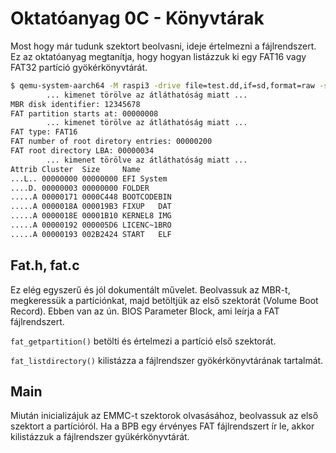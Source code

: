 Oktatóanyag 0C - Könyvtárak
===========================

Most hogy már tudunk szektort beolvasni, ideje értelmezni a fájlrendszert. Ez az oktatóanyag megtanítja,
hogy hogyan listázzuk ki egy FAT16 vagy FAT32 partíció gyökérkönyvtárát.

```sh
$ qemu-system-aarch64 -M raspi3 -drive file=test.dd,if=sd,format=raw -serial stdio
        ... kimenet törölve az átláthatóság miatt ...
MBR disk identifier: 12345678
FAT partition starts at: 00000008
        ... kimenet törölve az átláthatóság miatt ...
FAT type: FAT16
FAT number of root diretory entries: 00000200
FAT root directory LBA: 00000034
        ... kimenet törölve az átláthatóság miatt ...
Attrib Cluster  Size     Name
...L.. 00000000 00000000 EFI System 
....D. 00000003 00000000 FOLDER     
.....A 00000171 0000C448 BOOTCODEBIN
.....A 0000018A 000019B3 FIXUP   DAT
.....A 0000018E 00001B10 KERNEL8 IMG
.....A 00000192 000005D6 LICENC~1BRO
.....A 00000193 002B2424 START   ELF
```

Fat.h, fat.c
------------

Ez elég egyszerű és jól dokumentált művelet. Beolvassuk az MBR-t, megkeressük a partíciónkat, majd
betöltjük az első szektorát (Volume Boot Record). Ebben van az ún. BIOS Parameter Block, ami leírja
a FAT fájlrendszert.

`fat_getpartition()` betölti és értelmezi a partíció első szektorát.

`fat_listdirectory()` kilistázza a fájlrendszer gyökérkönyvtárának tartalmát.

Main
----

Miután inicializájuk az EMMC-t szektorok olvasásához, beolvassuk az első szektort a partícióról. Ha a BPB
egy érvényes FAT fájlrendszert ír le, akkor kilistázzuk a fájlrendszer gyükérkönyvtárát.
